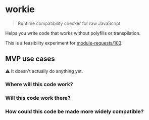 # workie

> Runtime compatibility checker for raw JavaScript

Helps you write code that works without polyfills or transpilation.

This is a feasibility experiment for [module-requests/103](https://github.com/sindresorhus/module-requests/issues/103).

## MVP use cases

⚠️ It doesn't actually do anything yet.

### Where will this code work?

### Will this code work there?

### How could this code be made more widely compatible?
